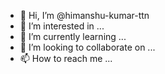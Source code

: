 - 👋 Hi, I’m @himanshu-kumar-ttn
- 👀 I’m interested in ...
- 🌱 I’m currently learning ...
- 💞️ I’m looking to collaborate on ...
- 📫 How to reach me ...

<!---
himanshu-kumar-ttn/himanshu-kumar-ttn is a ✨ special ✨ repository because its `README.md` (this file) appears on your GitHub profile.
You can click the Preview link to take a look at your changes.
--->
